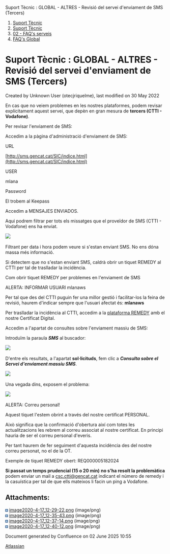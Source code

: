 Suport Tècnic : GLOBAL - ALTRES - Revisió del servei d'enviament de SMS (Tercers)  

1.  [Suport Tècnic](index.html)
2.  [Suport Tècnic](13893782.html)
3.  [02 - FAQ's serveis](26313393.html)
4.  [FAQ's Global](28705585.html)

Suport Tècnic : GLOBAL - ALTRES - Revisió del servei d'enviament de SMS (Tercers)
=================================================================================

Created by Unknown User (otecjriquelme), last modified on 30 May 2022

En cas que no veiem problemes en les nostres plataformes, podem revisar explícitament aquest servei, que depèn en gran mesura de **tercers (CTTI - Vodafone)**.

Per revisar l'enviament de SMS:

Accedim a la pàgina d'administració d'enviament de SMS:

URL

[http://sms.gencat.cat/SIC/indice.html](http://sms.gencat.cat/SIC/indice.html)

USER

mlana

Password

El trobem al Keepass

Accedim a MENSAJES ENVIADOS. 

Aqui podrem filtrar per tots els missatges que el proveïdor de SMS (CTTI - Vodafone) ens ha enviat. 

![](attachments/64981614/64981617.png)

Filtrant per data i hora podem veure si s'estan enviant SMS. No ens dóna massa més informació.

Si detectem que no s'estan enviant SMS, caldrà obrir un tiquet REMEDY al CTTI per tal de traslladar la incidència.

Com obrir tiquet REMEDY per problemes en l'enviament de SMS

ALERTA: INFORMAR USUARI mlanaws

Per tal que des del CTTI puguin fer una millor gestió i facilitar-los la feina de revisió, haurem d'indicar sempre que l'usuari afectat és: **mlanaws**

Per traslladar la incidència al CTTI, accedim a la [plataforma REMEDY](https://idp1-gicar.gencat.cat/siteminderagent/forms/gicar2019pc/loginCorp2019v16.fcc?TYPE=33554433&REALMOID=06-49f3bc21-3d1f-42cb-b53a-4a248b44fb2c&GUID=&SMAUTHREASON=0&METHOD=GET&SMAGENTNAME=-SM-Xrzc0WXGCUMtw%2fSEKheuhZyzy8USvr8km%2fnN3R6I1wq%2bh086VrnXkVhHWlt81xOm&TARGET=-SM-HTTPS%3a%2f%2fidp1--gicar%2egencat%2ecat%2fidp%2fprofile%2fSAML2%2fRedirect%2fSSO%3fSAMLRequest%3dnVLLbtswEPwVgXeKkmJHFmEbcGIUNZA2guX00EvAUGuHgESq3FXa-%2Fn0pOa8ihg9ZgJfdwXBmdueo2qaTq54e7RZ-%2B9YAU-%2FWkbi3IcLFjvrXQKDUqrWkBJWlarbzcyixPZeUdOu4ZFm-%2FWC3RdJVutZUfBpll-%2FyiYIZnyU18OlUFZM8zfU0T1n0AzwaZxcsMLDoRG0Qe9hYJGUpoJIs4cmEp-%2FkuTeRFJtOL-%2BDIpfrJoHbQaq2gkeyTqUAph6i7lB6OVjw9gtaI4vKErgti9aUAM6jOxhdp40CSq6pZFX5zXMGawYHvVIARHWCpE8wSvnRNVPgdwZWxt7OF8Wg9HEMqvu13Jy9tqd5JzhQh-%2BMHXtLPYt-%2BAr8k9Fwt715s-%2BkRHVctcoc8GKtjZx9aHWvXjiMRrEHQ7kWnejL6GMWIZMvhk-%2FmwXTkm7d-%2Ft-%2B7wB9aKMLbG7H8g-%2B0s-%2FFO-%2Ba3rzr5PdBt1qVrjP77mQsLK2oVnUcPHVPz-%2FQiV3XBoSGCJRaumcb-%2BvPSgK-%2ByTfAxPL6Kj1-%2F-%2BNf-%2FgM-%3D%26RelayState%3d_902dc899--5276--4ae8--80de--55a94717c571) amb el nostre Certificat Digital.

Accedim a l'apartat de consultes sobre l'enviament massiu de SMS:

Introduïm la paraula **_SMS_** al buscador:

![](attachments/64981614/64981618.png)

D'entre els resultats, a l'apartat **sol·licituds**, fem clic a _**Consulta sobre el Servei d'enviament massiu SMS**_.

![](attachments/64981614/64981619.png)

  
Una vegada dins, exposem el problema:

![](attachments/64981614/64981620.png)

  

  

ALERTA: Correu personal!

Aquest tiquet l'estem obrint a través del nostre certificat PERSONAL.

Això significa que la confirmació d'obertura així com totes les actualitzacions les rebrem al correu associat al nostre certificat. En principi hauria de ser el correu personal d'everis.

Per tant haurem de fer seguiment d'aquesta incidència des del nostre correu personat, no el de la OT.

  
Exemple de tiquet REMEDY obert: REQ000005182024

**Si passat un temps prudencial (15 o 20 min)** **no s'ha resolt la problemàtica** podem enviar un mail a [csc.ctti@gencat.cat](mailto:csc.ctti@gencat.cat) indicant el número de remedy i la casuística per tal de que ells mateixos li facin un ping a Vodafone.

Attachments:
------------

![](images/icons/bullet_blue.gif) [image2020-4-17\_12-29-22.png](attachments/64981614/64981617.png) (image/png)  
![](images/icons/bullet_blue.gif) [image2020-4-17\_12-35-43.png](attachments/64981614/64981618.png) (image/png)  
![](images/icons/bullet_blue.gif) [image2020-4-17\_12-37-14.png](attachments/64981614/64981619.png) (image/png)  
![](images/icons/bullet_blue.gif) [image2020-4-17\_12-40-12.png](attachments/64981614/64981620.png) (image/png)  

Document generated by Confluence on 02 June 2025 10:55

[Atlassian](http://www.atlassian.com/)